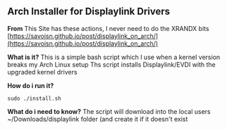 ## Arch Installer for Displaylink Drivers

**From**
This Site has these actions, I never need to do the XRANDX bits
[https://savoisn.github.io/post/displaylink_on_arch/](https://savoisn.github.io/post/displaylink_on_arch/)

**What is it?**
This is a simple bash script which I use when a kernel version breaks my Arch Linux setup
Ths script installs Displaylink/EVDI with the upgraded kernel drivers


**How do i run it?**

```
sudo ./install.sh
```

**What do i need to know?**
The script will download into the local users ~/Downloads/displaylink folder (and create it if it doesn't exist

